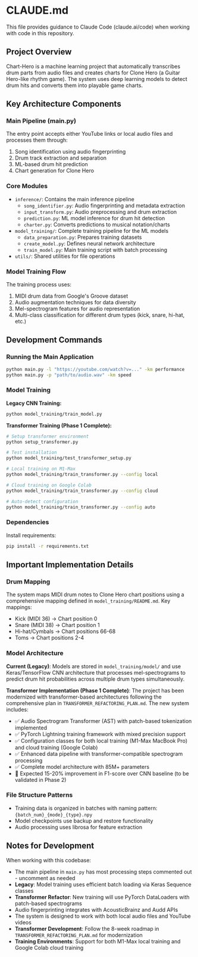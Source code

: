 # CLAUDE.md

This file provides guidance to Claude Code (claude.ai/code) when working with code in this repository.

## Project Overview

Chart-Hero is a machine learning project that automatically transcribes drum parts from audio files and creates charts for Clone Hero (a Guitar Hero-like rhythm game). The system uses deep learning models to detect drum hits and converts them into playable game charts.

## Key Architecture Components

### Main Pipeline (main.py)
The entry point accepts either YouTube links or local audio files and processes them through:
1. Song identification using audio fingerprinting
2. Drum track extraction and separation 
3. ML-based drum hit prediction
4. Chart generation for Clone Hero

### Core Modules
- `inference/`: Contains the main inference pipeline
  - `song_identifier.py`: Audio fingerprinting and metadata extraction
  - `input_transform.py`: Audio preprocessing and drum extraction
  - `prediction.py`: ML model inference for drum hit detection
  - `charter.py`: Converts predictions to musical notation/charts
- `model_training/`: Complete training pipeline for the ML models
  - `data_preparation.py`: Prepares training datasets
  - `create_model.py`: Defines neural network architecture
  - `train_model.py`: Main training script with batch processing
- `utils/`: Shared utilities for file operations

### Model Training Flow
The training process uses:
1. MIDI drum data from Google's Groove dataset
2. Audio augmentation techniques for data diversity
3. Mel-spectrogram features for audio representation
4. Multi-class classification for different drum types (kick, snare, hi-hat, etc.)

## Development Commands

### Running the Main Application
```bash
python main.py -l "https://youtube.com/watch?v=..." -km performance
python main.py -p "path/to/audio.wav" -km speed
```

### Model Training

**Legacy CNN Training:**
```bash
python model_training/train_model.py
```

**Transformer Training (Phase 1 Complete):**
```bash
# Setup transformer environment
python setup_transformer.py

# Test installation
python model_training/test_transformer_setup.py

# Local training on M1-Max
python model_training/train_transformer.py --config local

# Cloud training on Google Colab  
python model_training/train_transformer.py --config cloud

# Auto-detect configuration
python model_training/train_transformer.py --config auto
```

### Dependencies
Install requirements:
```bash
pip install -r requirements.txt
```

## Important Implementation Details

### Drum Mapping
The system maps MIDI drum notes to Clone Hero chart positions using a comprehensive mapping defined in `model_training/README.md`. Key mappings:
- Kick (MIDI 36) → Chart position 0
- Snare (MIDI 38) → Chart position 1
- Hi-hat/Cymbals → Chart positions 66-68
- Toms → Chart positions 2-4

### Model Architecture
**Current (Legacy)**: Models are stored in `model_training/model/` and use Keras/TensorFlow CNN architecture that processes mel-spectrograms to predict drum hit probabilities across multiple drum types simultaneously.

**Transformer Implementation (Phase 1 Complete)**: The project has been modernized with transformer-based architectures following the comprehensive plan in `TRANSFORMER_REFACTORING_PLAN.md`. The new system includes:
- ✅ Audio Spectrogram Transformer (AST) with patch-based tokenization implemented
- ✅ PyTorch Lightning training framework with mixed precision support
- ✅ Configuration classes for both local training (M1-Max MacBook Pro) and cloud training (Google Colab)
- ✅ Enhanced data pipeline with transformer-compatible spectrogram processing
- ✅ Complete model architecture with 85M+ parameters
- 🔄 Expected 15-20% improvement in F1-score over CNN baseline (to be validated in Phase 2)

### File Structure Patterns
- Training data is organized in batches with naming pattern: `{batch_num}_{mode}_{type}.npy`
- Model checkpoints use backup and restore functionality
- Audio processing uses librosa for feature extraction

## Notes for Development

When working with this codebase:
- The main pipeline in `main.py` has most processing steps commented out - uncomment as needed
- **Legacy**: Model training uses efficient batch loading via Keras Sequence classes
- **Transformer Refactor**: New training will use PyTorch DataLoaders with patch-based spectrograms
- Audio fingerprinting integrates with AcousticBrainz and Audd APIs
- The system is designed to work with both local audio files and YouTube videos
- **Transformer Development**: Follow the 8-week roadmap in `TRANSFORMER_REFACTORING_PLAN.md` for modernization
- **Training Environments**: Support for both M1-Max local training and Google Colab cloud training